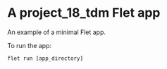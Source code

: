 # A project_18_tdm Flet app

An example of a minimal Flet app.

To run the app:

```
flet run [app_directory]
```